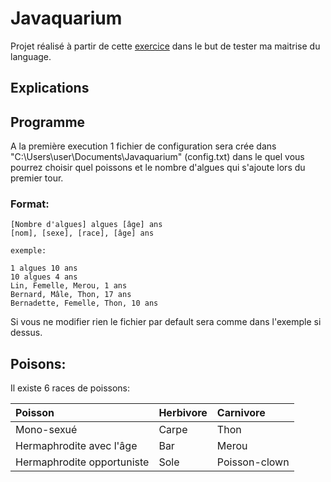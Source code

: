 # Javaquarium

Projet réalisé à partir de cette [exercice](https://zestedesavoir.com/forums/sujet/447/javaquarium/) dans le but de tester ma maitrise du language.


## Explications

## Programme

A la première execution 1 fichier de configuration sera crée dans "C:\Users\user\Documents\Javaquarium"
(config.txt) dans le quel vous pourrez choisir quel poissons et le nombre d'algues qui s'ajoute lors du premier tour.  

### Format:
    [Nombre d'algues] algues [âge] ans  
    [nom], [sexe], [race], [âge] ans

    exemple:

    1 algues 10 ans
    10 algues 4 ans
    Lin, Femelle, Merou, 1 ans
    Bernard, Mâle, Thon, 17 ans
    Bernadette, Femelle, Thon, 10 ans

Si vous ne modifier rien le fichier par default sera comme dans l'exemple si dessus.

## Poisons:
Il existe 6 races de poissons:

| Poisson | Herbivore     | Carnivore                       |
| :-------- | :------- | :-------------------------------- |
| Mono-sexué      | Carpe | Thon |
| Hermaphrodite avec l'âge | Bar | Merou |
| Hermaphrodite opportuniste | Sole | Poisson-clown |



